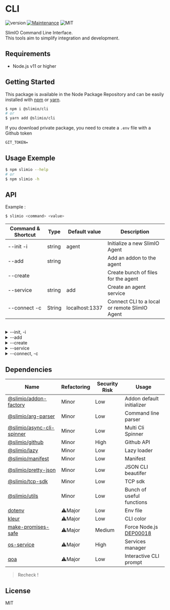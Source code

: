 # CLI
![version](https://img.shields.io/badge/version-0.1.1-blue.svg)
[![Maintenance](https://img.shields.io/badge/Maintained%3F-yes-green.svg)](https://github.com/SlimIO/is/commit-activity)
![MIT](https://img.shields.io/github/license/mashape/apistatus.svg)

SlimIO Command Line Interface.  
This tools aim to simplify integration and development.

## Requirements
- Node.js v11 or higher

## Getting Started

This package is available in the Node Package Repository and can be easily installed with [npm](https://docs.npmjs.com/getting-started/what-is-npm) or [yarn](https://yarnpkg.com).

```bash
$ npm i @slimio/cli
# or
$ yarn add @slimio/cli
```

If you download private package, you need to create a `.env` file with a Github token
```
GIT_TOKEN=
```

## Usage Exemple

```bash
$ npm slimio --help
# or
$ npm slimio -h
```

## API

Example :

```bash
$ slimio <command> <value>
```

| Command & Shortcut| Type | Default value | Description |
| --- | --- | --- | --- |
|--init -i|string|agent|Initialize a new SlimIO Agent|
|--add|string||Add an addon to the agent|
|--create|||Create bunch of files for the agent|
|--service|string|add|Create an agent service|
|--connect -c|String|localhost:1337|Connect CLI to a local or remote SlimIO Agent|

<br/>
<details>
<summary>--init, -i</summary>
<br/>

>Default value: `agent`

Initialize a new SlimIO Agent:
- Install Agent folder
- Install Built-in addons

The value define the name of the agent folder
</details>


<details>
<summary>--add</summary>
<br/>

Add an addon to the agent with the name or an Url from github.  
Currently, it's only take from SlimIO organization.
</details>

<details>
<summary>--create</summary>
<br/>

>You must be in an agent folder !

Create bunch of files for the agent:
- Addon: default addon for a developper
- Manifest: file configuration for SlimIO projects
</details>

<details>
<summary>--service</summary>
<br/>

>You must be in an agent folder !  
>Default value: `add`

Create a service of the Agent

| Command | Description |
| --- | --- |
|add|Add `SlimIO Agent` service|
|rm|Remove `SlimIO Agent` service|
</details>

<details>
<summary>--connect, -c</summary>
<br/>

>Default value: `localhost:1337`

Connect CLI to a local or remote SlimIO Agent:

| Command | Description |
| --- | --- |
|addons|Call a callback from an addon|
|create|Create bunch of files for the agent|
|help|Show all commands|
|quit|Exit agent connection|
</details>

## Dependencies

|Name|Refactoring|Security Risk|Usage|
|---|---|---|---|
|[@slimio/addon-factory](https://github.com/SlimIO/AddonFactory#readme)|Minor|Low|Addon default initializer|
|[@slimio/arg-parser](https://github.com/SlimIO/ArgParser#readme)|Minor|Low|Command line parser|
|[@slimio/async-cli-spinner](https://github.com/SlimIO/async-cli-spinner#readme)|Minor|Low|Multi Cli Spinner|
|[@slimio/github](https://github.com/SlimIO/github-download#readme)|Minor|High|Github API|
|[@slimio/lazy](https://github.com/SlimIO/Lazy#readme)|Minor|Low|Lazy loader|
|[@slimio/manifest](https://github.com/SlimIO/Manifester#readme)|Minor|Low|Manifest|
|[@slimio/pretty-json](https://github.com/SlimIO/Pretty-JSON#readme)|Minor|Low|JSON CLI beautifer|
|[@slimio/tcp-sdk](https://github.com/SlimIO/TCP-SDK#readme)|Minor|Low|TCP sdk|
|[@slimio/utils](https://github.com/SlimIO/Utils#readme)|Minor|Low|Bunch of useful functions|
|[dotenv](https://github.com/motdotla/dotenv#readme)|⚠️Major|Low|Env file|
|[kleur](https://github.com/lukeed/kleur#readme)|⚠️Major|Low|CLI color|
|[make-promises-safe](https://github.com/mcollina/make-promises-safe#readme)|⚠️Major|Medium|Force Node.js [DEP00018](https://nodejs.org/dist/latest-v8.x/docs/api/deprecations.html#deprecations_dep0018_unhandled_promise_rejections)|
|[os-service](https://github.com/nospaceships/node-os-service#readme)|⚠️Major|High|Services manager|
|[qoa](https://github.com/klaussinani/qoa#readme)|⚠️Major|Low|Interactive CLI prompt|

> Recheck !

## License

MIT